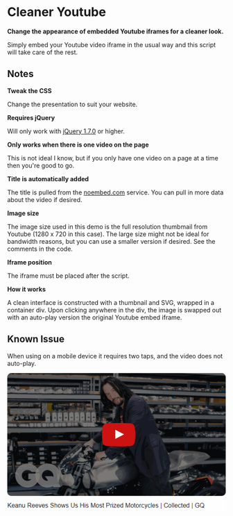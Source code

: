 # Cleaner Youtube
<strong>Change the appearance of embedded Youtube iframes for a cleaner look.</strong>

Simply embed your Youtube video iframe in the usual way and this script will take care of the rest.

## Notes

<strong>Tweak the CSS</strong>

Change the presentation to suit your website.

<strong>Requires jQuery</strong>

Will only work with <a href="https://code.jquery.com/jquery-1.7.0.min.js">jQuery 1.7.0</a> or higher.

<strong>Only works when there is one video on the page</strong>

This is not ideal I know, but if you only have one video on a page at a time then you're good to go.

<strong>Title is automatically added</strong>

The title is pulled from the <a href="https://noembed.com">noembed.com</a> service. You can pull in more data about the video if desired.

<strong>Image size</strong>

The image size used in this demo is the full resolution thumbmail from Youtube (1280 x 720 in this case). The large size might not be ideal for bandwidth reasons, but you can use a smaller version if desired. See the comments in the code.

<strong>Iframe position</strong>

The iframe must be placed after the script.

<strong>How it works</strong>

A clean interface is constructed with a thumbnail and SVG, wrapped in a container div. Upon clicking anywhere in the div, the image is swapped out with an auto-play version the original Youtube embed iframe.

## Known Issue

When using on a mobile device it requires two taps, and the video does not auto-play.

<img src="demo.gif" />
